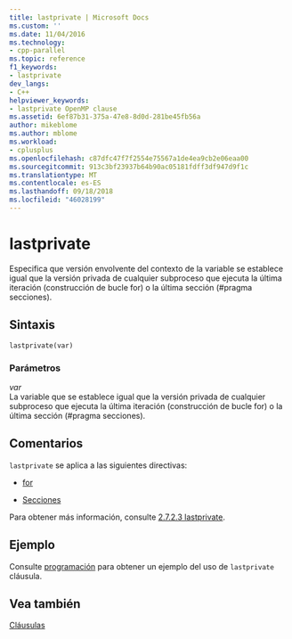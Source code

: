 ```yaml
---
title: lastprivate | Microsoft Docs
ms.custom: ''
ms.date: 11/04/2016
ms.technology:
- cpp-parallel
ms.topic: reference
f1_keywords:
- lastprivate
dev_langs:
- C++
helpviewer_keywords:
- lastprivate OpenMP clause
ms.assetid: 6ef87b31-375a-47e8-8d0d-281be45fb56a
author: mikeblome
ms.author: mblome
ms.workload:
- cplusplus
ms.openlocfilehash: c87dfc47f7f2554e75567a1de4ea9cb2e06eaa00
ms.sourcegitcommit: 913c3bf23937b64b90ac05181fdff3df947d9f1c
ms.translationtype: MT
ms.contentlocale: es-ES
ms.lasthandoff: 09/18/2018
ms.locfileid: "46028199"
---
```

# <a name="lastprivate"></a>lastprivate
Especifica que versión envolvente del contexto de la variable se establece igual que la versión privada de cualquier subproceso que ejecuta la última iteración (construcción de bucle for) o la última sección (#pragma secciones).  
  
## <a name="syntax"></a>Sintaxis  
  
```  
lastprivate(var)  
```  
  
### <a name="parameters"></a>Parámetros
  
*var*<br/>
La variable que se establece igual que la versión privada de cualquier subproceso que ejecuta la última iteración (construcción de bucle for) o la última sección (#pragma secciones).  
  
## <a name="remarks"></a>Comentarios  
 `lastprivate` se aplica a las siguientes directivas:  
  
-   [for](../../../parallel/openmp/reference/for-openmp.md)  
  
-   [Secciones](../../../parallel/openmp/reference/sections-openmp.md)  
  
 Para obtener más información, consulte [2.7.2.3 lastprivate](../../../parallel/openmp/2-7-2-3-lastprivate.md).  
  
## <a name="example"></a>Ejemplo  
 Consulte [programación](../../../parallel/openmp/reference/schedule.md) para obtener un ejemplo del uso de `lastprivate` cláusula.  
  
## <a name="see-also"></a>Vea también  
 [Cláusulas](../../../parallel/openmp/reference/openmp-clauses.md)